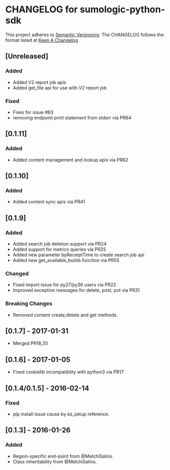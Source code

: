 # CHANGELOG for sumologic-python-sdk
This project adheres to [Semantic Versioning](http://semver.org/). The CHANGELOG follows the format listed at [Keep A Changelog](http://keepachangelog.com/)

## [Unreleased]
### Added
- Added V2 report job apis
- Added get_file api for use with V2 report job

### Fixed
- Fixes for issue #63
- removing endpoint print statement from stderr via PR64 

## [0.1.11]
### Added
- Added content management and lookup apis via PR62

## [0.1.10]
### Added
- Added content sync apis via PR41  


## [0.1.9]
### Added
- Added search job deletion support via PR24
- Added support for metrics queries via PR25
- Added new parameter byReceiptTime to create search job api
- Added new get_available_builds function via PR55

### Changed
- Fixed import issue for py27/py36 users via PR22
- Improved exception messages for delete, post, put via PR31

### Breaking Changes
- Removed content create,delete and get methods.

## [0.1.7] - 2017-01-31
- Merged PR18,20

## [0.1.6] - 2017-01-05
- Fixed cookielib incompatiblity with python3 via PR17

## [0.1.4/0.1.5] - 2016-02-14
### Fixed
- pip install issue cause by ez_setup reference.

## [0.1.3] - 2016-01-26
### Added
- Region-specific end-point from @MelchiSalins.
- Class inheritability from @MelchiSalins.
